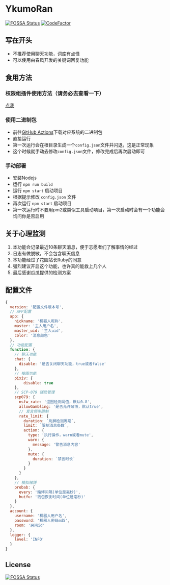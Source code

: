 # YkumoRan

[![FOSSA Status](https://app.fossa.com/api/projects/git%2Bgithub.com%2Fiirose-tools%2FYakumoRan.svg?type=shield)](https://app.fossa.com/projects/git%2Bgithub.com%2Fiirose-tools%2FYakumoRan?ref=badge_shield)
[![CodeFactor](https://www.codefactor.io/repository/github/iirose-tools/yakumoran/badge)](https://www.codefactor.io/repository/github/iirose-tools/yakumoran)

## 写在开头

- 不推荐使用聊天功能，词库有点怪
- 可以使用由春风开发的关键词回复功能

## 食用方法
### 权限组插件使用方法（请务必去查看一下）
[点我](./docs/Permission.md)
### 使用二进制包

- 前往[GitHub Actions](https://github.com/iirose-tools/YakumoRan/actions/workflows/build.yml)下载对应系统的二进制包
- 直接运行
- 第一次运行会在根目录生成一个`config.json`文件并闪退，这是正常现象
- 这个时候就手动去修改`config.json`文件，修改完成后再次启动即可

### 手动部署

- 安装Nodejs
- 运行 `npm run build`
- 运行 `npm start` 启动项目
- 根据提示修改 `config.json` 文件
- 再次运行 `npm start` 启动项目
- 第一次运行时不要用pm2或类似工具启动项目，第一次启动时会有一个功能会询问你是否启用

## 关于心理监测

1. 本功能会记录最近10条聊天消息，便于志愿者们了解事情的经过
2. 日志有做脱敏，不会包含聊天信息
3. 本功能经过了花园站长Ruby的同意
4. 强烈建议开启这个功能，也许真的能救上几个人
5. 最后感谢瓜瓜提供的检测方案

## 配置文件

```javascript
{
  version: '配置文件版本号',
  // APP配置
  app: {
    nickname: '机器人昵称',
    master: '主人用户名',
    master_uid: '主人uid',
    color: '消息颜色'
  },
  // 功能配置
  function: {
    // 聊天功能
    chat: {
      disable: '是否关闭聊天功能，true或者false'
    },
    // 搜图功能
    pixiv: {
        disable: true
    },
    // SCP-079 辅助管理
    scp079: {
      nsfw_rate: '涩图检测阈值，默认0.8',
      allowGambling: '是否允许赌博，默认true',
      // 发言频率限制
      rate_limit: {
        duration: `刷屏检测周期`,
        limit: `限制消息条数`,
        action: {
          type: '执行操作，warn或者mute',
          warn: {
            message: '警告消息内容'
          },
          mute: {
            duration: `禁言时长`
          }
        }
      }
    },
    // 模拟赌博
    probab: {
      every: '赌博间隔(单位是毫秒)',
      huifu: '钱包恢复时间(单位是毫秒)'
    }
  },
  account: {
    username: '机器人用户名',
    password: '机器人密码md5',
    room: '房间id'
  },
  logger: {
    level: 'INFO'
  }
}
```

## License

[![FOSSA Status](https://app.fossa.com/api/projects/git%2Bgithub.com%2Fiirose-tools%2FYakumoRan.svg?type=large)](https://app.fossa.com/projects/git%2Bgithub.com%2Fiirose-tools%2FYakumoRan?ref=badge_large)
